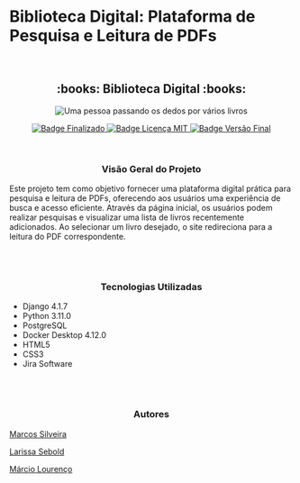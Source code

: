 # Biblioteca Digital: Plataforma de Pesquisa e Leitura de PDFs
<br>
<h2 align="center"> :books: Biblioteca Digital :books: </h2>

<p align="center">
  <img src="https://gifs.eco.br/wp-content/uploads/2022/10/gifs-de-leitura-6.gif" alt="Uma pessoa passando os dedos por vários livros" />
</p>
<p align="center">
    <a href="#">
      <img src="https://img.shields.io/badge/Status-Finalizado-brightgreen" alt="Badge Finalizado"/>
    </a>
    <a href="https://github.com/MQSilveira/aplicacao_django_moredevs2blu/blob/main/LICENSE">
      <img src="https://img.shields.io/badge/Licen%C3%A7a-MIT-brightgreen" alt="Badge Licença MIT"/>
    </a>
    <a href="#">
    <img src="https://img.shields.io/badge/Vers%C3%A3o%20Final-Janeiro%2F23-blue" alt="Badge Versão Final"/>
    </a>
</p>
<br>
<h3 align="center">Visão Geral do Projeto</h3>
<p>Este projeto tem como objetivo fornecer uma plataforma digital prática para pesquisa e leitura de PDFs, oferecendo aos usuários uma experiência de busca e acesso eficiente. Através da página inicial, os usuários podem realizar pesquisas e visualizar uma lista de livros recentemente adicionados. Ao selecionar um livro desejado, o site redireciona para a leitura do PDF correspondente.</p>
<br>
<br>
<h3 align="center">Tecnologias Utilizadas</h3>
<ul>
    <li>Django 4.1.7</li>
    <li>Python 3.11.0</li>
    <li>PostgreSQL </li>
    <li>Docker Desktop 4.12.0</li>
    <li>HTML5</li>
    <li>CSS3</li>
    <li>Jira Software</li>
</ul>
<br>
<br>
<h3 align="center">Autores</h3>
<p>
  <a href="https://github.com/MQSilveira">Marcos Silveira</a>
</p>
<p>
  <a href="https://github.com/lsebold">Larissa Sebold</a>
</p>
<p>
  <a href="https://github.com/marciolou">Márcio Lourenço</a>
</p>
